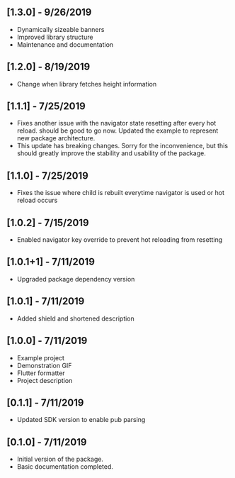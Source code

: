## [1.3.0] - 9/26/2019

* Dynamically sizeable banners
* Improved library structure
* Maintenance and documentation

## [1.2.0] - 8/19/2019

* Change when library fetches height information

## [1.1.1] - 7/25/2019

* Fixes another issue with the navigator state resetting after every hot reload. should be good to go now. Updated the example to represent new package architecture.
* This update has breaking changes. Sorry for the inconvenience, but this should greatly improve the stability and usability of the package.

## [1.1.0] - 7/25/2019

* Fixes the issue where child is rebuilt everytime navigator is used or hot reload occurs

## [1.0.2] - 7/15/2019

* Enabled navigator key override to prevent hot reloading from resetting

## [1.0.1+1] - 7/11/2019

* Upgraded package dependency version


## [1.0.1] - 7/11/2019

* Added shield and shortened description

## [1.0.0] - 7/11/2019

* Example project
* Demonstration GIF
* Flutter formatter
* Project description

## [0.1.1] - 7/11/2019

* Updated SDK version to enable pub parsing

## [0.1.0] - 7/11/2019

* Initial version of the package.
* Basic documentation completed.
